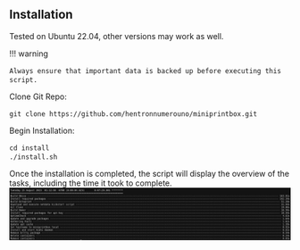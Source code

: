 ## Installation

Tested on Ubuntu 22.04, other versions may work as well.

!!! warning

    Always ensure that important data is backed up before executing this script.

Clone Git Repo:

``` 
git clone https://github.com/hentronnumerouno/miniprintbox.git 
```

Begin Installation:

```
cd install
./install.sh
```
Once the installation is completed, the script will display the overview of the tasks, including the time it took to complete.
[![Ansible Timer](images/ansible_time.png)](images/ansible_time.png)